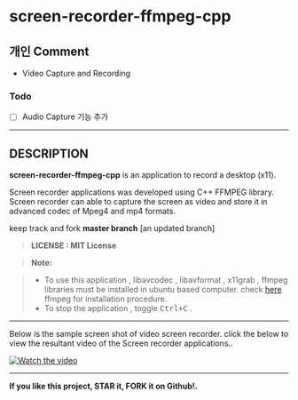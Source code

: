 # screen-recorder-ffmpeg-cpp

## 개인 Comment

* Video Capture and Recording

### Todo

- [ ] Audio Capture 기능 추가

---

## DESCRIPTION
**screen-recorder-ffmpeg-cpp** is an application to record a desktop (x11).

Screen recorder applications was developed using C++ FFMPEG library. Screen recorder can able to capture the screen as video and store it in advanced codec of Mpeg4 and mp4 formats. 

keep track and fork **master branch** [an updated branch]

> **LICENSE : MIT License**

> **Note:**

> - To use this application , libavcodec , libavformat , x11grab , ffmpeg libraries must be installed in ubuntu based computer. check [here][1] ffmpeg for installation procedure.
> - To stop the application , toggle <kbd>Ctrl+C</kbd> .

----------

Below is the sample screen shot of video screen recorder. click the below to view the resultant video of the Screen recorder applications..

[![Watch the video](https://github.com/abdullahfarwees/screen-recorder-ffmpeg-cpp/blob/master/media/sample_screen_shot.png)](https://youtu.be/a31bBY3HuxE)
 
[1]:https://trac.ffmpeg.org/wiki/CompilationGuide

----------

**If you like this project, STAR it, FORK it on Github!.**
